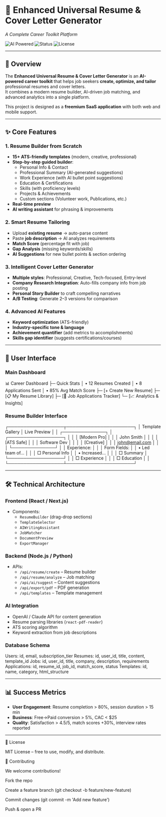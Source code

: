 # 🚀 Enhanced Universal Resume & Cover Letter Generator

_A Complete Career Toolkit Platform_

![AI Powered](https://img.shields.io/badge/AI-Powered-green)
![Status](https://img.shields.io/badge/Status-Planning-blue)
![License](https://img.shields.io/badge/License-MIT-yellow)

---

## 🎯 Overview

The **Enhanced Universal Resume & Cover Letter Generator** is an **AI-powered career toolkit** that helps job seekers **create, optimize, and tailor** professional resumes and cover letters.  
It combines a modern resume builder, AI-driven job matching, and advanced analytics into a single platform.

This project is designed as a **freemium SaaS application** with both web and mobile support.

---

## ✨ Core Features

### 1. Resume Builder from Scratch

- **15+ ATS-friendly templates** (modern, creative, professional)
- **Step-by-step guided builder**:
  - Personal Info & Contact
  - Professional Summary (AI-generated suggestions)
  - Work Experience (with AI bullet point suggestions)
  - Education & Certifications
  - Skills (with proficiency levels)
  - Projects & Achievements
  - Custom sections (Volunteer work, Publications, etc.)
- **Real-time preview**
- **AI writing assistant** for phrasing & improvements

### 2. Smart Resume Tailoring

- Upload **existing resume** → auto-parse content
- Paste **job description** → AI analyzes requirements
- **Match Score** (percentage fit with job)
- **Gap Analysis** (missing keywords/skills)
- **AI Suggestions** for new bullet points & section ordering

### 3. Intelligent Cover Letter Generator

- **Multiple styles**: Professional, Creative, Tech-focused, Entry-level
- **Company Research Integration**: Auto-fills company info from job posting
- **Personal Story Builder** to craft compelling narratives
- **A/B Testing**: Generate 2–3 versions for comparison

### 4. Advanced AI Features

- **Keyword optimization** (ATS-friendly)
- **Industry-specific tone & language**
- **Achievement quantifier** (add metrics to accomplishments)
- **Skills gap identifier** (suggests certifications/courses)

---

## 📱 User Interface

### Main Dashboard

📊 Career Dashboard
├─ Quick Stats
│ • 12 Resumes Created
│ • 8 Applications Sent
│ • 85% Avg Match Score
├─ [+ Create New Resume]
├─ [📋 My Resume Library]
├─ [🎯 Job Applications Tracker]
└─ [📈 Analytics & Insights]

### Resume Builder Interface

┌──────────────────┬──────────────────────┐
│ Template Gallery │ Live Preview │
│ ┌──────────────┐ │ ┌──────────────────┐ │
│ │ [Modern Pro] │ │ │ John Smith │ │
│ │ [ATS Safe] │ │ │ Software Dev │ │
│ │ [Creative] │ │ │ john@email.com
│ │
│ └──────────────┘ │ │ Experience: │ │
│ Form Fields: │ │ • Led team of... │ │
│ □ Personal Info │ │ • Increased... │ │
│ □ Summary │ └──────────────────┘ │
│ □ Experience │ │
│ □ Education │ │
└──────────────────┴──────────────────────┘

---

## 🛠 Technical Architecture

### Frontend (React / Next.js)

- Components:
  - `ResumeBuilder` (drag-drop sections)
  - `TemplateSelector`
  - `AIWritingAssistant`
  - `JobMatcher`
  - `DocumentPreview`
  - `ExportManager`

### Backend (Node.js / Python)

- APIs:
  - `/api/resume/create` – Resume builder
  - `/api/resume/analyze` – Job matching
  - `/api/ai/suggest` – Content suggestions
  - `/api/export/pdf` – PDF generation
  - `/api/templates` – Template management

### AI Integration

- OpenAI / Claude API for content generation
- Resume parsing libraries (`react-pdf-reader`)
- ATS scoring algorithm
- Keyword extraction from job descriptions

### Database Schema

Users: id, email, subscription_tier
Resumes: id, user_id, title, content, template_id
Jobs: id, user_id, title, company, description, requirements
Applications: id, resume_id, job_id, match_score, status
Templates: id, name, category, html_structure

---

## 📊 Success Metrics

- **User Engagement**: Resume completion > 80%, session duration > 15 min
- **Business**: Free→Paid conversion > 5%, CAC < $25
- **Quality**: Satisfaction > 4.5/5, match scores +30%, interview rates reported

---

📜 License

MIT License – free to use, modify, and distribute.

🤝 Contributing

We welcome contributions!

Fork the repo

Create a feature branch (git checkout -b feature/new-feature)

Commit changes (git commit -m 'Add new feature')

Push & open a PR
